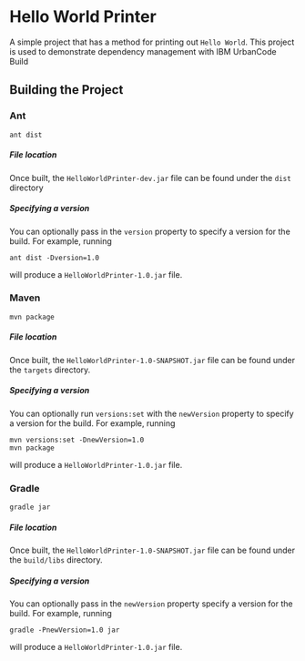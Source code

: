 # Hello World Printer
A simple project that has a method for printing out `Hello World`. This project is used to demonstrate dependency management with IBM UrbanCode Build

## Building the Project
### Ant
```
ant dist
```

##### File location
Once built, the `HelloWorldPrinter-dev.jar` file can be found under the `dist` directory

##### Specifying a version
You can optionally pass in the `version` property to specify a version for the build. For example, running
```
ant dist -Dversion=1.0
```
will produce a `HelloWorldPrinter-1.0.jar` file.

### Maven
```
mvn package
```

##### File location
Once built, the `HelloWorldPrinter-1.0-SNAPSHOT.jar` file can be found under the `targets` directory.

##### Specifying a version
You can optionally run `versions:set` with the `newVersion` property to specify a version for the build. For example, running
```
mvn versions:set -DnewVersion=1.0
mvn package
```
will produce a `HelloWorldPrinter-1.0.jar` file.

### Gradle
```
gradle jar
```

##### File location
Once built, the `HelloWorldPrinter-1.0-SNAPSHOT.jar` file can be found under the `build/libs` directory.

##### Specifying a version
You can optionally pass in the `newVersion` property specify a version for the build. For example, running
```
gradle -PnewVersion=1.0 jar
```
will produce a `HelloWorldPrinter-1.0.jar` file.
